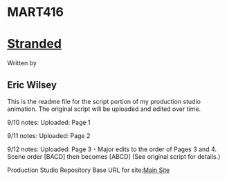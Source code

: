 # MART416
<This content is the property of Eric J Wilsey>

<h1><u><b>Stranded</b></u></h1>
Written by
<h2>Eric Wilsey</h2>

This is the readme file for the script portion of my production studio animation.
The original script will be uploaded and edited over time.

9/10 notes:
Uploaded:
Page 1

9/11 notes:
Uploaded:
Page 2

9/12 notes:
Uploaded:
Page 3 - Major edits to the order of Pages 3 and 4. Scene order [BACD] then
becomes [ABCD] (See original script for details.)

Production Studio Repository
Base URL for site:[Main Site](https://ewilsey.github.io/MART416)
